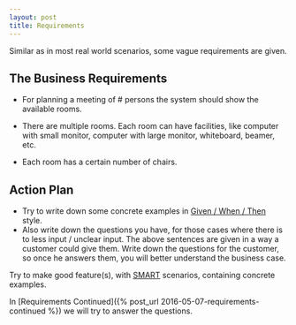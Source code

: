 ```yaml
---
layout: post
title: Requirements
---
```

Similar as in most real world scenarios, some vague requirements are given.


## The Business Requirements

- For planning a meeting of # persons the system should show the available rooms.

- There are multiple rooms. Each room can have facilities, like computer with small monitor, computer with large monitor, whiteboard, beamer, etc.

- Each room has a certain number of chairs.


## Action Plan

- Try to write down some concrete examples in [Given / When / Then](http://martinfowler.com/bliki/GivenWhenThen.html) style.
- Also write down the questions you have, for those cases where there is to less input / unclear input. The above sentences are given in a way a customer could give them. Write down the questions for the customer, so once he answers them, you will better understand the business case.

Try to make good feature(s), with [SMART](https://en.wikipedia.org/wiki/SMART_criteria) scenarios, containing concrete examples.

In [Requirements Continued]({% post_url 2016-05-07-requirements-continued %}) we will try to answer the questions.

